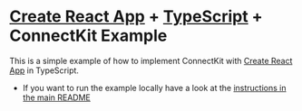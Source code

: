 # [Create React App](https://github.com/facebook/create-react-app) + [TypeScript](https://www.typescriptlang.org/) + ConnectKit Example

This is a simple example of how to implement ConnectKit with [Create React App](https://github.com/facebook/create-react-app) in TypeScript.

- If you want to run the example locally have a look at the [instructions in the main README](https://github.com/family/connectkit/blob/main/README.md#running-examples-locally)
